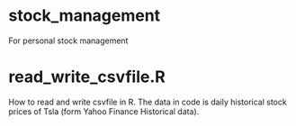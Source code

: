 # stock_management
For personal stock management

# read_write_csvfile.R
How to read and write csvfile in R.
The data in code is daily historical stock prices of Tsla (form Yahoo Finance Historical data).
